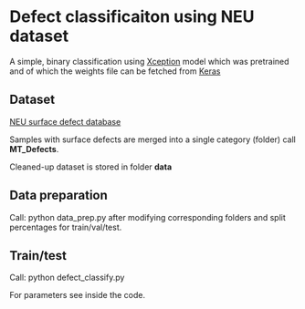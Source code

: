 # Defect classificaiton using NEU dataset

A simple, binary classification using [Xception](https://arxiv.org/abs/1610.02357) model which was pretrained and of which the weights file can be fetched from [Keras](https://github.com/keras-team/keras)

## Dataset
[NEU surface defect database](http://faculty.neu.edu.cn/yunhyan/NEU_surface_defect_database.html)

Samples with surface defects are merged into a single category (folder) call __MT_Defects__. 

Cleaned-up dataset is stored in folder __data__

## Data preparation
Call: python data_prep.py after modifying corresponding folders and split percentages for train/val/test. 

## Train/test 
Call: python defect_classify.py 

For parameters see inside the code. 